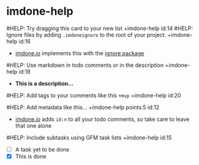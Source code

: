 imdone-help
====
#HELP: Try dragging this card to your new list +imdone-help id:14
#HELP: Ignore files by adding `.imdoneignore` to the root of your project. +imdone-help id:16
- [imdone.io](https://imdone.io) implements this with the [ignore package](https://www.npmjs.com/package/ignore)

#HELP: Use markdown in todo comments or in the description +imdone-help id:18
- **This is a description...**

#HELP: Add tags to your comments like this `+mvp` +imdone-help id:20

#HELP: Add metadata like this... +imdone-help points:5 id:12
- [imdone.io](https://imdone.io) adds `id:n` to all your todo comments, so take care to leave that one alone

#HELP: Include subtasks using GFM task lists +imdone-help id:15
- [ ] A task yet to be done
- [x] This is done
